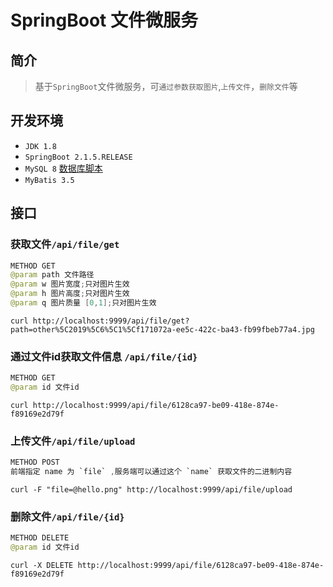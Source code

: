 # SpringBoot 文件微服务

## 简介

> 基于`SpringBoot`文件微服务，可`通过参数获取图片`,`上传文件`，`删除文件`等

## 开发环境

- `JDK 1.8`
- `SpringBoot 2.1.5.RELEASE`
- `MySQL 8` [数据库脚本](<https://github.com/zhongzhixing/file-server/blob/master/file-server.sql>)
- `MyBatis 3.5`

## 接口

### 获取文件`/api/file/get`

```java
METHOD GET
@param path 文件路径
@param w 图片宽度;只对图片生效
@param h 图片高度;只对图片生效
@param q 图片质量 [0,1];只对图片生效
```

```http
curl http://localhost:9999/api/file/get?path=other%5C2019%5C6%5C1%5Cf171072a-ee5c-422c-ba43-fb99fbeb77a4.jpg
```

### 通过文件id获取文件信息 `/api/file/{id}`

```java
METHOD GET
@param id 文件id
```

```http
curl http://localhost:9999/api/file/6128ca97-be09-418e-874e-f89169e2d79f
```

### 上传文件`/api/file/upload`

```java
METHOD POST
前端指定 name 为 `file` ,服务端可以通过这个 `name` 获取文件的二进制内容
```

```http
curl -F "file=@hello.png" http://localhost:9999/api/file/upload
```

### 删除文件`/api/file/{id}`

```java
METHOD DELETE
@param id 文件id
```

```http
curl -X DELETE http://localhost:9999/api/file/6128ca97-be09-418e-874e-f89169e2d79f
```

